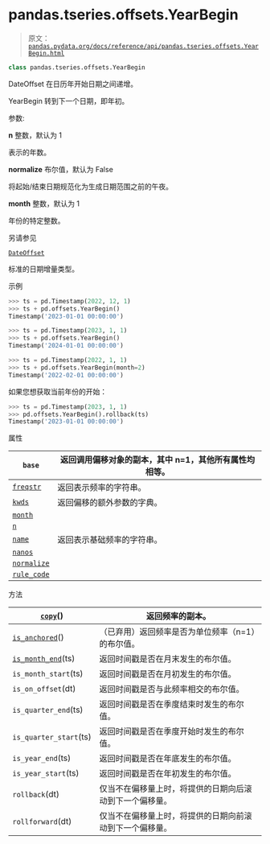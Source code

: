 # pandas.tseries.offsets.YearBegin

> 原文：[`pandas.pydata.org/docs/reference/api/pandas.tseries.offsets.YearBegin.html`](https://pandas.pydata.org/docs/reference/api/pandas.tseries.offsets.YearBegin.html)

```py
class pandas.tseries.offsets.YearBegin
```

DateOffset 在日历年开始日期之间递增。

YearBegin 转到下一个日期，即年初。

参数:

**n** 整数，默认为 1

表示的年数。

**normalize** 布尔值，默认为 False

将起始/结束日期规范化为生成日期范围之前的午夜。

**month** 整数，默认为 1

年份的特定整数。

另请参见

[`DateOffset`](https://pandas.pydata.org/docs/reference/api/pandas.tseries.offsets.DateOffset.html)

标准的日期增量类型。

示例

```py
>>> ts = pd.Timestamp(2022, 12, 1)
>>> ts + pd.offsets.YearBegin()
Timestamp('2023-01-01 00:00:00') 
```

```py
>>> ts = pd.Timestamp(2023, 1, 1)
>>> ts + pd.offsets.YearBegin()
Timestamp('2024-01-01 00:00:00') 
```

```py
>>> ts = pd.Timestamp(2022, 1, 1)
>>> ts + pd.offsets.YearBegin(month=2)
Timestamp('2022-02-01 00:00:00') 
```

如果您想获取当前年份的开始：

```py
>>> ts = pd.Timestamp(2023, 1, 1)
>>> pd.offsets.YearBegin().rollback(ts)
Timestamp('2023-01-01 00:00:00') 
```

属性

| `base` | 返回调用偏移对象的副本，其中 n=1，其他所有属性均相等。 |
| --- | --- |
| [`freqstr`](https://pandas.pydata.org/docs/reference/api/pandas.tseries.offsets.YearBegin.freqstr.html) | 返回表示频率的字符串。 |
| [`kwds`](https://pandas.pydata.org/docs/reference/api/pandas.tseries.offsets.YearBegin.kwds.html) | 返回偏移的额外参数的字典。 |
| [`month`](https://pandas.pydata.org/docs/reference/api/pandas.tseries.offsets.YearBegin.month.html) |  |
| [`n`](https://pandas.pydata.org/docs/reference/api/pandas.tseries.offsets.YearBegin.n.html) |  |
| [`name`](https://pandas.pydata.org/docs/reference/api/pandas.tseries.offsets.YearBegin.name.html) | 返回表示基础频率的字符串。 |
| [`nanos`](https://pandas.pydata.org/docs/reference/api/pandas.tseries.offsets.YearBegin.nanos.html) |  |
| [`normalize`](https://pandas.pydata.org/docs/reference/api/pandas.tseries.offsets.YearBegin.normalize.html) |  |
| [`rule_code`](https://pandas.pydata.org/docs/reference/api/pandas.tseries.offsets.YearBegin.rule_code.html) |  |

方法

| [`copy`](https://pandas.pydata.org/docs/reference/api/pandas.tseries.offsets.YearBegin.copy.html)() | 返回频率的副本。 |
| --- | --- |
| [`is_anchored`](https://pandas.pydata.org/docs/reference/api/pandas.tseries.offsets.YearBegin.is_anchored.html)() | （已弃用）返回频率是否为单位频率（n=1）的布尔值。 |
| [`is_month_end`](https://pandas.pydata.org/docs/reference/api/pandas.tseries.offsets.YearBegin.is_month_end.html)(ts) | 返回时间戳是否在月末发生的布尔值。 |
| `is_month_start`(ts) | 返回时间戳是否在月初发生的布尔值。 |
| `is_on_offset`(dt) | 返回时间戳是否与此频率相交的布尔值。 |
| `is_quarter_end`(ts) | 返回时间戳是否在季度结束时发生的布尔值。 |
| `is_quarter_start`(ts) | 返回时间戳是否在季度开始时发生的布尔值。 |
| `is_year_end`(ts) | 返回时间戳是否在年底发生的布尔值。 |
| `is_year_start`(ts) | 返回时间戳是否在年初发生的布尔值。 |
| `rollback`(dt) | 仅当不在偏移量上时，将提供的日期向后滚动到下一个偏移量。 |
| `rollforward`(dt) | 仅当不在偏移量上时，将提供的日期向前滚动到下一个偏移量。 |
